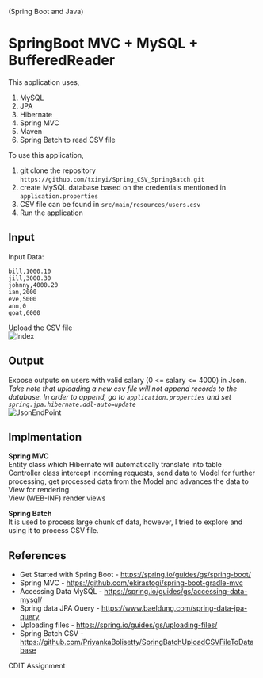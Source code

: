 (Spring Boot and Java)

# SpringBoot MVC + MySQL + BufferedReader
This application uses,
1. MySQL
2. JPA
3. Hibernate
4. Spring MVC 
5. Maven
6. Spring Batch to read CSV file

To use this application, 
1. git clone the repository ```https://github.com/txinyi/Spring_CSV_SpringBatch.git```
2. create MySQL database based on the credentials mentioned in ```application.properties```
4. CSV file can be found in ```src/main/resources/users.csv```
3. Run the application


## Input
Input Data:
```mary,2000.30
bill,1000.10
jill,3000.30
johnny,4000.20
ian,2000
eve,5000
ann,0 
goat,6000
```

Upload the CSV file  
![Index](https://github.com/txinyi/Spring_CSV_BufferedReader/blob/master/readme/indexJSP.PNG?raw=true)


## Output
Expose outputs on users with valid salary (0 <= salary <= 4000) in Json.  
*Take note that uploading a new csv file will not append records to the database. In order to append, go to ```application.properties``` and set ```spring.jpa.hibernate.ddl-auto=update ```*  
![JsonEndPoint](https://github.com/txinyi/Spring_CSV_BufferedReader/blob/master/readme/usersEndpoint.PNG?raw=true)


## Implmentation
**Spring MVC**  
Entity class which Hibernate will automatically translate into table  
Controller class intercept incoming requests, send data to Model for further processing, get processed data from the Model and advances the data to View for rendering  
View (WEB-INF) render views

**Spring Batch**  
It is used to process large chunk of data, however, I tried to explore and using it to process CSV file.


## References
- Get Started with Spring Boot - https://spring.io/guides/gs/spring-boot/ 
- Spring MVC - https://github.com/ekirastogi/spring-boot-gradle-mvc 
- Accessing Data MySQL - https://spring.io/guides/gs/accessing-data-mysql/ 
- Spring data JPA Query - https://www.baeldung.com/spring-data-jpa-query 
- Uploading files - https://spring.io/guides/gs/uploading-files/ 
- Spring Batch CSV - https://github.com/PriyankaBolisetty/SpringBatchUploadCSVFileToDatabase


CDIT Assignment

